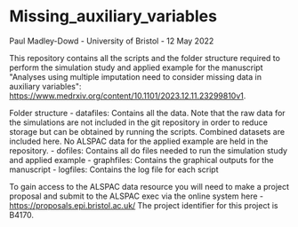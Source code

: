 # Missing_auxiliary_variables

Paul Madley-Dowd - University of Bristol - 12 May 2022

This repository contains all the scripts and the folder structure required to perform the simulation study and applied example for the manuscript "Analyses using multiple imputation need to consider missing data in auxiliary variables": https://www.medrxiv.org/content/10.1101/2023.12.11.23299810v1. 

Folder structure
	- datafiles:	Contains all the data. Note that the raw data for the simulations are not included in the git repository in order to reduce storage but can be obtained by running the scripts. Combined datasets are included here. No ALSPAC data for the applied example are held in the repository. 
	- dofiles: 	Contains all do files needed to run the simulation study and applied example
	- graphfiles: 	Contains the graphical outputs for the manuscript
	- logfiles: 	Contains the log file for each script

To gain access to the ALSPAC data resource you will need to make a project proposal and submit to the ALSPAC exec via the online system here - https://proposals.epi.bristol.ac.uk/ 
The project identifier for this project is B4170. 
